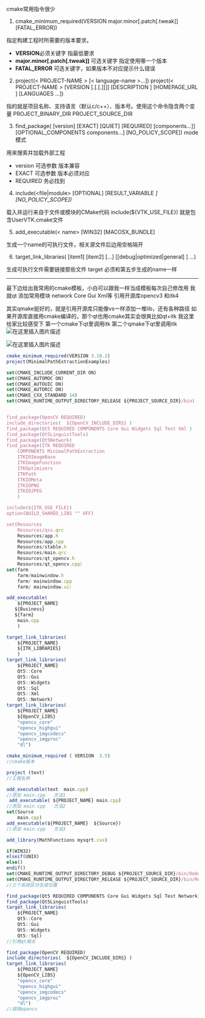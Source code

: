 cmake常用指令很少
1. cmake_minimum_required(VERSION 
major.minor[.patch[.tweak]] 
[FATAL_ERROR])

指定构建工程时所需要的版本要求。
* **VERSION**必须关键字 指最低要求
* **major.minor[.patch[.tweak]]**   可选关键字 指定使用哪一个版本
* **FATAL_ERROR** 可选关键字，如果版本不对应提示什么错误


2. project(< PROJECT-NAME > [< language-name >...])
    project(< PROJECT-NAME >
        [VERSION <major>[.<minor>[.<patch>[.<tweak>]]]]
        [DESCRIPTION <project-description-string>]
        [HOMEPAGE_URL <url-string>]
        [LANGUAGES <language-name>...])

指的就是项目名称、支持语言（默认c/c++）、版本号。使用这个命令隐含两个变量 
PROJECT_BINARY_DIR
PROJECT_SOURCE_DIR

3. find_package(<PackageName>
 [version] 
[EXACT] 
[QUIET] 
[REQUIRED]  [components...]]
[OPTIONAL_COMPONENTS components...]
[NO_POLICY_SCOPE])  mode模式

用来搜索并加载外部工程
* version 可选参数 版本兼容
* EXACT 可选参数 版本必须对应
* REQUIRED 务必找到

4. include(<file|module> [OPTIONAL] [RESULT_VARIABLE <VAR>] [NO_POLICY_SCOPE])

载入并运行来自于文件或模块的CMake代码
include(${VTK_USE_FILE})   就是包含UserVTK.cmake文件

5. add_executable(< name> [WIN32] [MACOSX_BUNDLE]

生成一个name的可执行文件，相关源文件后边用空格隔开

6. target_link_libraries(<target> [item1] [item2] [...]
                      [[debug|optimized|general] <item>] ...)

生成可执行文件需要链接那些文件   target 必须和第五步生成的name一样





---
最下边给出我常用的cmake模板，小白可以跟我一样当成模板每次自己修改用
我就qt  添加常用模块  network  Core  Gui  Xml等
引用开源库opencv3     和itk4		



其实qmake挺好的，就是引用开源库只能像vs一样添加一堆lib，还有各种路径
如果开源库直接用cmake编译的，那个qt也用cmake其实会很爽比如qt+itk 我这里给家比较感受下
第一个cmake下qt里调用itk
第二个qmake下qt里调用itk
![在这里插入图片描述](https://img-blog.csdnimg.cn/2019082814152175.png)

![在这里插入图片描述](https://img-blog.csdnimg.cn/20190828141532620.png)



```javascript
cmake_minimum_required(VERSION 3.10.2)
project(MinimalPathExtractionExamples)

set(CMAKE_INCLUDE_CURRENT_DIR ON)
set(CMAKE_AUTOMOC ON)
set(CMAKE_AUTOUIC ON)
set(CMAKE_AUTORCC ON)
set(CMAKE_CXX_STANDARD 14)
set(CMAKE_RUNTIME_OUTPUT_DIRECTORY_RELEASE ${PROJECT_SOURCE_DIR}/bin)


find_package(OpenCV REQUIRED)
include_directories(  ${OpenCV_INCLUDE_DIRS} )
find_package(Qt5 REQUIRED COMPONENTS Core Gui Widgets Sql Test Xml )
find_package(Qt5LinguistTools)
find_package(Qt5Network)
find_package(ITK REQUIRED
    COMPONENTS MinimalPathExtraction
    ITKIOImageBase
    ITKImageFunction
    ITKOptimizers
    ITKPath
    ITKIOMeta
    ITKIOPNG
    ITKIOJPEG
    )

include(${ITK_USE_FILE})
option(BUILD_SHARED_LIBS "" OFF)

set(Resources
    Resources/qss.qrc
    Resources/app.h
    Resources/app.cpp
    Resources/stable.h
    Resources/main.qrc
    Resources/qt_opencv.h
    Resources/qt_opencv.cpp）
set(farm
    farm/mainwindow.h
    farm/ mainwindow.cpp
    farm/ mainwindow.ui）

add_executable(
    ${PROJECT_NAME}
   ${Business}
   ${farm}
    main.cpp  
    )

target_link_libraries(
    ${PROJECT_NAME}
    ${ITK_LIBRARIES}
    )
target_link_libraries(
    ${PROJECT_NAME}
    Qt5::Core
    Qt5::Gui
    Qt5::Widgets
    Qt5::Sql
    Qt5::Xml
    Qt5::Network)
target_link_libraries(
    ${PROJECT_NAME}
    ${OpenCV_LIBS}
    "opencv_core"
    "opencv_highgui"
    "opencv_imgcodecs"
    "opencv_imgproc"
    "dl")
```


```javascript
cmake_minimum_required ( VERSION  3.5)
//cmake版本

project (text)
//工程名称

add_executable(text  main.cpp)
//添加 main.cpp 	方法1
 add_executable( ${PROJECT_NAME} main.cpp)
//添加 main.cpp	方法2
set(Source
    main.cpp)
add_executable(${PROJECT_NAME}  ${Source})
//添加 main.cpp	方法3

add_library(MathFunctions mysqrt.cxx)

if(WIN32)    
elseif(UNIX)    
else()  
endif()
set(CMAKE_RUNTIME_OUTPUT_DIRECTORY_DEBUG ${PROJECT_SOURCE_DIR}/bin/Debug)
set(CMAKE_RUNTIME_OUTPUT_DIRECTORY_RELEASE ${PROJECT_SOURCE_DIR}/bin/Release)
//三个系统区分生成位置

find_package(Qt5 REQUIRED COMPONENTS Core Gui Widgets Sql Test Network)
find_package(Qt5LinguistTools)
target_link_libraries(
    ${PROJECT_NAME}
    Qt5::Core
    Qt5::Gui
    Qt5::Widgets
    Qt5::Sql)
//引用qt相关

find_package(OpenCV REQUIRED)
include_directories(  ${OpenCV_INCLUDE_DIRS} )
target_link_libraries(
    ${PROJECT_NAME}
    ${OpenCV_LIBS}
    "opencv_core"
    "opencv_highgui"
    "opencv_imgcodecs"
    "opencv_imgproc"
    "dl")
//调用opencv

```